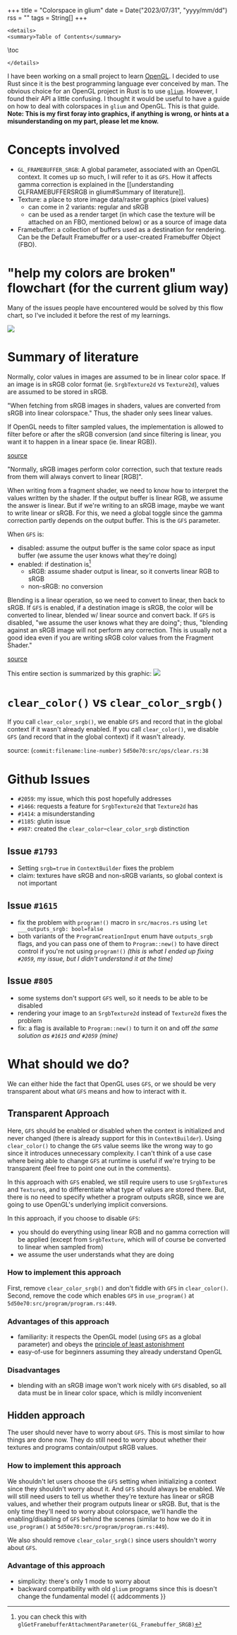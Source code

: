 +++
title = "Colorspace in glium"
date = Date("2023/07/31", "yyyy/mm/dd")
rss = ""
tags = String[]
+++
~~~
<details>
<summary>Table of Contents</summary>
~~~
\toc
~~~
</details>
~~~

I have been working on a small project to learn [OpenGL](/404). I decided to use Rust since it is the best programming language ever conceived by man. The obvious choice for an OpenGL project in Rust is to use [`glium`](https://github.com/glium/glium/). However, I found their API a little confusing. I thought it would be useful to have a guide on how to deal with colorspaces in `glium` and OpenGL. This is that guide. **Note: This is my first foray into graphics, if anything is wrong, or hints at a misunderstanding on my part, please let me know.**

# Concepts involved

- `GL_FRAMEBUFFER_SRGB`: A global parameter, associated with an OpenGL context. It comes up so much, I will refer to it as `GFS`. How it affects gamma correction is explained in the [[understanding GLFRAMEBUFFERSRGB in glium#Summary of literature]].
- Texture: a place to store image data/raster graphics (pixel values)
	- can come in 2 variants: regular and sRGB
	- can be used as a render target (in which case the texture will be attached on an FBO, mentioned below) or as a source of image data
- Framebuffer: a collection of buffers used as a destination for rendering. Can be the Default Framebuffer or a user-created Framebuffer Object (FBO).

# "help my colors are broken" flowchart (for the current glium way)

Many of the issues people have encountered would be solved by this flow chart, so I've included it before the rest of my learnings.

![](/assets/help-colors.jpg)

# Summary of literature

Normally, color values in images are assumed to be in linear color space. If an image is in sRGB color format (ie. `SrgbTexture2d` vs `Texture2d`), values are assumed to be stored in sRGB.

"When fetching from sRGB images in shaders, values are converted from sRGB into linear colorspace." Thus, the shader only sees linear values.

If OpenGL needs to filter sampled values, the implementation is allowed to filter before or after the sRGB conversion (and since filtering is linear, you want it to happen in a linear space (ie. linear RGB)).

[source](https://www.khronos.org/opengl/wiki/Image_Format)

"Normally, sRGB images perform color correction, such that texture reads from them will always convert to linear [RGB]".

When writing from a fragment shader, we need to know how to interpret the values written by the shader. If the output buffer is linear RGB, we assume the answer is linear. But if we're writing to an sRGB image, maybe we want to write linear or sRGB. For this, we need a global toggle since the gamma correction partly depends on the output buffer. This is the `GFS` parameter.

When `GFS` is:
- disabled: assume the output buffer is the same color space as input buffer (we assume the user knows what they're doing)
- enabled: if destination is[^2]
	- sRGB: assume shader output is linear, so it converts linear RGB to sRGB
	- non-sRGB: no conversion

[^2]: you can check this with `glGetFramebufferAttachmentParameter(GL_Framebuffer_SRGB)`

Blending is a linear operation, so we need to convert to linear, then back to sRGB. If `GFS` is enabled, if a destination image is sRGB, the color will be converted to linear, blended w/ linear source and convert back. If `GFS` is disabled, "we assume the user knows what they are doing"; thus, "blending against an sRGB image will not perform any correction. This is usually not a good idea even if you are writing sRGB color values from the Fragment Shader."

[source](https://www.khronos.org/opengl/wiki/Framebuffer)

This entire section is summarized by this graphic: 
![](/assets/gpu-colorspace.jpg)

# `clear_color()` vs `clear_color_srgb()`

If you call `clear_color_srgb()`, we enable `GFS` and record that in the global context if it wasn't already enabled. If you call `clear_color()`, we disable `GFS`  (and record that in the global context) if it wasn't already.

source: (`commit:filename:line-number)` `5d50e70:src/ops/clear.rs:38`

# Github Issues

- `#2059`: my issue, which this post hopefully addresses
- `#1466`: requests a feature for `SrgbTexture2d` that `Texture2d` has
- `#1414`: a misunderstanding
- `#1185`: glutin issue
- `#987`: created the `clear_color`–`clear_color_srgb` distinction

## Issue `#1793`

- Setting `srgb=true` in `ContextBuilder` fixes the problem
- claim: textures have sRGB and non-sRGB variants, so global context is not important

## Issue `#1615`

- fix the problem with `program!()` macro in `src/macros.rs` using `let ___outputs_srgb: bool=false`
- both variants of the `ProgramCreationInput` enum have `outputs_srgb` flags, and you can pass one of them to `Program::new()` to have direct control if you're not using `program!()` *(this is what I ended up fixing `#2059`, my issue, but I didn't understand it at the time)*

## Issue `#805`

- some systems don't support `GFS` well, so it needs to be able to be disabled
- rendering your image to an `SrgbTexture2d` instead of `Texture2d` fixes the problem
- fix: a flag is available to `Program::new()` to turn it on and off *the same solution as `#1615` and `#2059` (mine)*

# What should we do?

We can either hide the fact that OpenGL uses `GFS`, or we should be very transparent about what `GFS` means and how to interact with it.

## Transparent Approach

Here, `GFS` should be enabled or disabled when the context is initialized and never changed (there is already support for this in `ContextBuilder`). Using `clear_color()` to change the `GFS` value seems like the wrong way to go since it introduces unnecessary complexity. I can't think of a use case where being able to change `GFS` at runtime is useful if we're trying to be transparent (feel free to point one out in the comments).

In this approach with `GFS` enabled, we still require users to use `SrgbTexture`s and `Texture`s, and to differentiate what type of values are stored there. But, there is no need to specify whether a program outputs sRGB, since we are going to use OpenGL's underlying implicit conversions.

In this approach, if you choose to disable `GFS`: 
- you should do everything using linear RGB and no gamma correction will be applied (except from `SrgbTexture`, which will of course be converted to linear when sampled from)
- we assume the user understands what they are doing

### How to implement this approach

First, remove `clear_color_srgb()` and don't fiddle with `GFS` in `clear_color()`. Second, remove the code which enables `GFS` in `use_program()` at `5d50e70:src/program/program.rs:449`.

### Advantages of this approach

- familiarity: it respects the OpenGL model (using `GFS` as a global parameter) and obeys the [principle of least astonishment](https://en.wikipedia.org/wiki/Principle_of_least_astonishment) 
- easy-of-use for beginners assuming they already understand OpenGL

### Disadvantages

- blending with an sRGB image won't work nicely with `GFS` disabled, so all data must be in linear color space, which is mildly inconvenient

## Hidden approach

The user should never have to worry about `GFS`. This is most similar to how things are done now. They do still need to worry about whether their textures and programs contain/output sRGB values.

### How to implement this approach

We shouldn't let users choose the `GFS` setting when initializing a context since they shouldn't worry about it. And `GFS` should always be enabled. We will still need users to tell us whether they're texture has linear or sRGB values, and whether their program outputs linear or sRGB. But, that is the only time they'll need to worry about colorspace, we'll handle the enabling/disabling of `GFS` behind the scenes (similar to how we do it in `use_program()` at `5d50e70:src/program/program.rs:449`).

We also should remove `clear_color_srgb()` since users shouldn't worry about `GFS`.

### Advantage of this approach

- simplicity: there's only 1 mode to worry about
- backward compatibility with old `glium` programs since this is doesn't change the fundamental model
{{ addcomments }}
